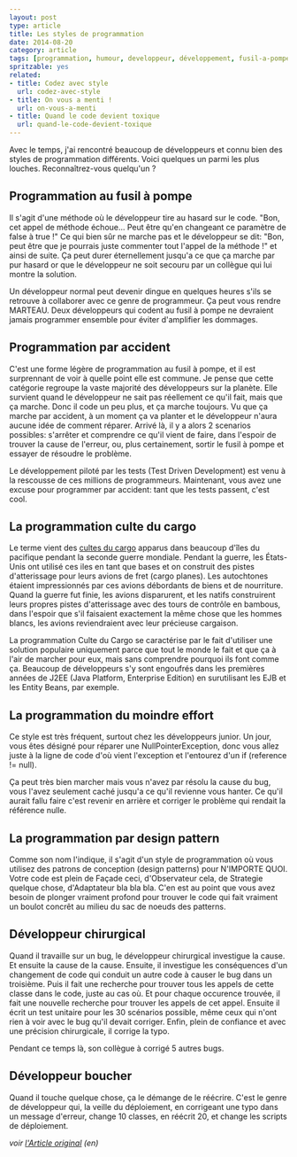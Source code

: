 ```yaml
---
layout: post
type: article
title: Les styles de programmation
date: 2014-08-20
category: article
tags: [programmation, humour, developpeur, développement, fusil-a-pompe, accident]
spritzable: yes
related:
- title: Codez avec style
  url: codez-avec-style
- title: On vous a menti !
  url: on-vous-a-menti
- title: Quand le code devient toxique
  url: quand-le-code-devient-toxique
---
```


Avec le temps, j'ai rencontré beaucoup de développeurs et connu bien des styles de programmation différents. Voici quelques un parmi les plus louches. Reconnaîtrez-vous quelqu'un ?

## Programmation au fusil à pompe

Il s'agit d'une méthode où le développeur tire au hasard sur le code. "Bon, cet appel de méthode échoue... Peut être qu'en changeant ce paramètre de false à true !" Ce qui bien sûr ne marche pas et le développeur se dit: "Bon, peut être que je pourrais juste commenter tout l'appel de la méthode !" et ainsi de suite. Ça peut durer éternellement jusqu'a ce que ça marche par pur hasard or que le développeur ne soit secouru par un collègue qui lui montre la solution.

Un développeur normal peut devenir dingue en quelques heures s'ils se retrouve à collaborer avec ce genre de programmeur. Ça peut vous rendre MARTEAU. Deux développeurs qui codent au fusil à pompe ne devraient jamais programmer ensemble pour éviter d'amplifier les dommages.

## Programmation par accident

C'est une forme légère de programmation au fusil à pompe, et il est surprennant de voir à quelle point elle est commune. Je pense que cette catégorie regroupe la vaste majorité des développeurs sur la planète. Elle survient quand le développeur ne sait pas réellement ce qu'il fait, mais que ça marche. Donc il code un peu plus, et ça marche toujours. Vu que ça marche par accident, à un moment ça va planter et le développeur n'aura aucune idée de comment réparer. Arrivé là, il y a alors 2 scenarios possibles: s'arrêter et comprendre ce qu'il vient de faire, dans l'espoir de trouver la cause de l'erreur, ou, plus certainement, sortir le fusil à pompe et essayer de résoudre le problème.

Le développement piloté par les tests (Test Driven Development) est venu à la rescousse de ces millions de programmeurs. Maintenant, vous avez une excuse pour programmer par accident: tant que les tests passent, c'est cool.

## La programmation culte du cargo

Le terme vient des [cultes du cargo](http://fr.wikipedia.org/wiki/Culte_du_cargo) apparus dans beaucoup d'îles du pacifique pendant la seconde guerre mondiale. Pendant la guerre, les États-Unis ont utilisé ces iles en tant que bases et on construit des pistes d'atterissage pour leurs avions de fret (cargo planes). Les autochtones étaient impressionnés par ces avions débordants de biens et de nourriture. Quand la guerre fut finie, les avions disparurent, et les natifs construirent leurs propres pistes d'atterissage avec des tours de contrôle en bambous, dans l'espoir que s'il faisaient exactement la même chose que les hommes blancs, les avions reviendraient avec leur précieuse cargaison.

La programmation Culte du Cargo se caractérise par le fait d'utiliser une solution populaire uniquement parce que tout le monde le fait et que ça à l'air de marcher pour eux, mais sans comprendre pourquoi ils font comme ça. Beaucoup de développeurs s'y sont engoufrés dans les premières années de J2EE (Java Platform, Enterprise Edition) en surutilisant les EJB et les Entity Beans, par exemple.

## La programmation du moindre effort

Ce style est très fréquent, surtout chez les développeurs junior. Un jour, vous êtes désigné pour réparer une NullPointerException, donc vous allez juste à la ligne de code d'où vient l'exception et l'entourez d'un if (reference != null).

Ça peut très bien marcher mais vous n'avez par résolu la cause du bug, vous l'avez seulement caché jusqu'a ce qu'il revienne vous hanter. Ce qu'il aurait fallu faire c'est revenir en arrière et corriger le problème qui rendait la référence nulle.

## La programmation par design pattern

Comme son nom l'indique, il s'agit d'un style de programmation où vous utilisez des patrons de conception (design patterns) pour N'IMPORTE QUOI. Votre code est plein de Façade ceci, d'Observateur cela, de Strategie quelque chose, d'Adaptateur bla bla bla. C'en est au point que vous avez besoin de plonger vraiment profond pour trouver le code qui fait vraiment un boulot concrêt au milieu du sac de noeuds des patterns.

## Développeur chirurgical

Quand il travaille sur un bug, le développeur chirurgical investigue la cause. Et ensuite la cause de la cause. Ensuite, il investigue les conséquences d'un changement de code qui conduit un autre code à causer le bug dans un troisième. Puis il fait une recherche pour trouver tous les appels de cette classe dans le code, juste au cas où. Et pour chaque occurence trouvée, il fait une nouvelle recherche pour trouver les appels de cet appel. Ensuite il écrit un test unitaire pour les 30 scénarios possible, même ceux qui n'ont rien à voir avec le bug qu'il devait corriger. Enfin, plein de confiance et avec une précision chirurgicale, il corrige la typo.

Pendant ce temps là, son collègue à corrigé 5 autres bugs.

## Développeur boucher

Quand il touche quelque chose, ça le démange de le réécrire. C'est le genre de développeur qui, la veille du déploiement, en corrigeant une typo dans un message d'erreur, change 10 classes, en réécrit 20, et change les scripts de déploiement.

_voir [l'Article original](www.codeinstructions.com/2008/10/styles-of-programming.html) (en)_